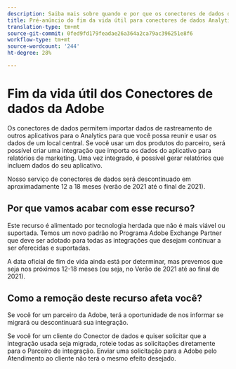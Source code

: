 ```yaml
---
description: Saiba mais sobre quando e por que os conectores de dados da Analytics serão encerrados.
title: Pré-anúncio do fim da vida útil para conectores de dados Analytics
translation-type: tm+mt
source-git-commit: 0fed9fd179feadae26a364a2ca79ac396251e8f6
workflow-type: tm+mt
source-wordcount: '244'
ht-degree: 28%

---
```



# Fim da vida útil dos Conectores de dados da Adobe

Os conectores de dados permitem importar dados de rastreamento de outros aplicativos para o Analytics para que você possa reunir e usar os dados de um local central. Se você usar um dos produtos do parceiro, será possível criar uma integração que importa os dados do aplicativo para relatórios de marketing. Uma vez integrado, é possível gerar relatórios que incluem dados do seu aplicativo.

Nosso serviço de conectores de dados será descontinuado em aproximadamente 12 a 18 meses (verão de 2021 até o final de 2021).

## Por que vamos acabar com esse recurso?

Este recurso é alimentado por tecnologia herdada que não é mais viável ou suportada. Temos um novo padrão no Programa [](https://partners.adobe.com/exchangeprogram/experiencecloud) Adobe Exchange Partner que deve ser adotado para todas as integrações que desejam continuar a ser oferecidas e suportadas.

A data oficial de fim de vida ainda está por determinar, mas prevemos que seja nos próximos 12-18 meses (ou seja, no Verão de 2021 até ao final de 2021).

## Como a remoção deste recurso afeta você?

Se você for um parceiro da Adobe, terá a oportunidade de nos informar se migrará ou descontinuará sua integração.

Se você for um cliente do Conector de dados e quiser solicitar que a integração usada seja migrada, roteie todas as solicitações diretamente para o Parceiro de integração. Enviar uma solicitação para a Adobe pelo Atendimento ao cliente não terá o mesmo efeito desejado.
